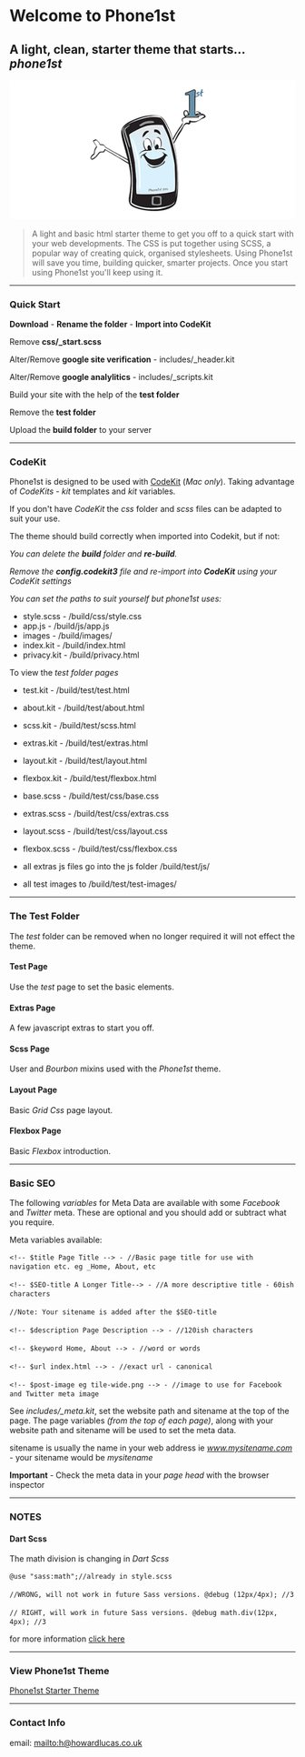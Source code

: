 # Welcome to Phone1st

## A light, clean, starter theme that starts... _phone1st_

![](tile-wide.png)

> A light and basic html starter theme to get you off to a quick start with your web developments. The CSS is put together using SCSS, a popular way of creating quick, organised stylesheets. Using Phone1st will save you time, building quicker, smarter projects. Once you start using Phone1st you'll keep using it.

* * *

### Quick Start

**Download** - **Rename the folder** - **Import into CodeKit**

Remove **css/\_start.scss**

Alter/Remove **google site verification** - includes/\_header.kit

Alter/Remove **google analylitics** - includes/\_scripts.kit

Build your site with the help of the **test folder**

Remove the **test folder**

Upload the **build folder** to your server

* * *

### CodeKit

Phone1st is designed to be used with [CodeKit](https://codekitapp.com/) (_Mac only_). Taking advantage of _CodeKits_ - _kit_ templates and _kit_ variables.

If you don't have _CodeKit_ the _css_ folder and _scss_ files can be adapted to suit your use.

The theme should build correctly when imported into Codekit, but if not:

_You can delete the **build** folder and **re-build**._

_Remove the **config.codekit3** file and re-import into **CodeKit** using your CodeKit settings_

_You can set the paths to suit yourself but phone1st uses:_

- style.scss - /build/css/style.css
- app.js - /build/js/app.js
- images - /build/images/
- index.kit - /build/index.html
- privacy.kit - /build/privacy.html


To view the _test folder pages_


- test.kit - /build/test/test.html
- about.kit - /build/test/about.html
- scss.kit - /build/test/scss.html
- extras.kit - /build/test/extras.html
- layout.kit - /build/test/layout.html
- flexbox.kit - /build/test/flexbox.html


- base.scss - /build/test/css/base.css
- extras.scss - /build/test/css/extras.css
- layout.scss - /build/test/css/layout.css
- flexbox.scss - /build/test/css/flexbox.css


- all extras js files go into the js folder /build/test/js/
- all test images to /build/test/test-images/

* * *

### The Test Folder
The _test_ folder can be removed when no longer required it will not effect the theme.

#### Test Page
Use the _test_ page to set the basic elements.

#### Extras Page
A few javascript extras to start you off.

#### Scss Page
User and _Bourbon_ mixins used with the _Phone1st_ theme.

#### Layout Page
Basic _Grid Css_ page layout.

#### Flexbox Page
Basic _Flexbox_ introduction.

* * *

### Basic SEO

The following _variables_ for Meta Data are available with some _Facebook_ and _Twitter_ meta. These are optional and you should add or subtract what you require.

Meta variables available:

	<!-- $title Page Title --> - //Basic page title for use with navigation etc. eg _Home, About, etc
	
	<!-- $SEO-title A Longer Title--> - //A more descriptive title - 60ish characters
	
	//Note: Your sitename is added after the $SEO-title

	<!-- $description Page Description --> - //120ish characters

	<!-- $keyword Home, About --> - //word or words

	<!-- $url index.html --> - //exact url - canonical

	<!-- $post-image eg tile-wide.png --> - //image to use for Facebook and Twitter meta image

See _includes/\_meta.kit_, set the website path and sitename at the top of the page. The page variables _(from the top of each page)_, along with your website path and sitename will be used to set the meta data.

sitename is usually the name in your web address ie _www.mysitename.com_ - your sitename would be _mysitename_

**Important** - Check the meta data in your _page head_ with the browser inspector

* * *

### NOTES

#### Dart Scss

The math division is changing in _Dart Scss_

	@use "sass:math";//already in style.scss
	
	//WRONG, will not work in future Sass versions. @debug (12px/4px); //3
	
	// RIGHT, will work in future Sass versions. @debug math.div(12px, 4px); //3

for more information [click here](https://sass-lang.com/documentation/breaking-changes/slash-div)

* * *

### View Phone1st Theme

[Phone1st Starter Theme](https://phone1st-theme.netlify.app/)

* * *

### Contact Info

email: <mailto:h@howardlucas.co.uk>
